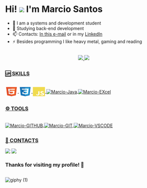 <h1 align="left">Hi! <img src="https://raw.githubusercontent.com/kaueMarques/kaueMarques/master/hi.gif" width="30px"> I'm Marcio Santos</h1>

- 🔭 I am a systems and development student
- 🌱 Studying back-end development
- 📫 Contacts: <a href="mailto:mpereiradossantos242@gmail.com">In this e-mail</a> or in my <a href="https://www.linkedin.com/in/marcio-pereira-dos-santos-a76972220/">LinkedIn</a>
- ⚡ Besides programming I like heavy metal, gaming and reading
  
##

<div align="center" >
  <a href="https://github.com/usernamemarcio">
  <img width="49.9%" src="https://github-readme-stats.vercel.app/api?username=usernamemarcio&show_icons=true&theme=dark&include_all_commits=true&count_private=true"/>
  <img width="49.5%" src="https://github-readme-stats.vercel.app/api/top-langs/?username=usernamemarcio&layout=compact&langs_count=7&theme=dark"/>
</div>

##

<h3>🆙 SKILLS</h3>
<div style="display: inline_block"><br>
  <img align="center" alt="Marcio-HTML" height="30" width="40" src="https://raw.githubusercontent.com/devicons/devicon/master/icons/html5/html5-original.svg">
  <img align="center" alt="Marcio-CSS" height="30" width="40" src="https://raw.githubusercontent.com/devicons/devicon/master/icons/css3/css3-original.svg">
  <img align="center" alt="Marcio-Js" height="30" width="40" src="https://raw.githubusercontent.com/devicons/devicon/master/icons/javascript/javascript-plain.svg">
  <img  align="center" alt="Marcio-Java" height="30" width="40" src="https://cdn.jsdelivr.net/gh/devicons/devicon/icons/java/java-original.svg" />

  <img align="center" alt="Marcio-EXcel" height="30" width="40" src="https://cdn.icon-icons.com/icons2/2397/PNG/512/microsoft_office_excel_logo_icon_145720.png">
</div>
  
##
  
<h3>⚙️ TOOLS</h3>
<div style="display: inline_block"><br>
    <img align="center" alt="Marcio-GITHUB" height="30" width="40" src="https://cdn.jsdelivr.net/gh/devicons/devicon/icons/github/github-original.svg">
    <img align="center" alt="Marcio-GIT" height="30" width="40" src="https://cdn.jsdelivr.net/gh/devicons/devicon/icons/git/git-original.svg">
    <img align="center" alt="Marcio-VSCODE" height="30" width="40" src="https://cdn.jsdelivr.net/gh/devicons/devicon/icons/vscode/vscode-original.svg"> 
</div>
  
##
<h3>📧 CONTACTS</H3>

<div>
  <a href = "mailto:mpereiradossantos242@gmail.com"><img src="https://img.shields.io/badge/-Gmail-%23333?style=for-the-badge&logo=gmail&logoColor=white" target="_blank"></a>
  <a href="https://www.linkedin.com/in/marcio-pereira-dos-santos-a76972220/" target="_blank"><img src="https://img.shields.io/badge/-LinkedIn-%230077B5?style=for-the-badge&logo=linkedin&logoColor=white" target="_blank"></a>
</div>
<h3>Thanks for visiting my profile! 👋</h3>
  
##
 
![giphy (1)](https://user-images.githubusercontent.com/80237531/167498517-f8b83481-bcef-4d8c-8495-630802020681.gif)
